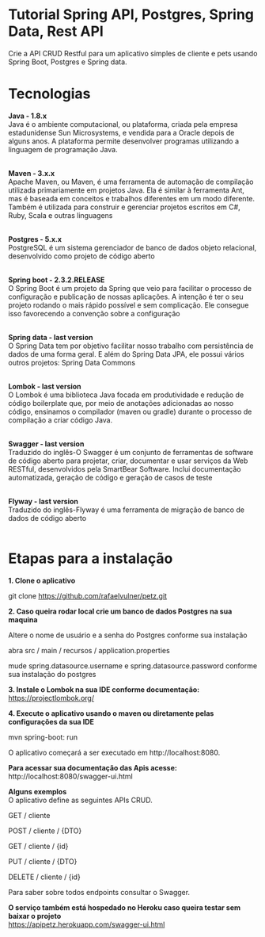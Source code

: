 # Tutorial Spring API, Postgres, Spring Data, Rest API
Crie a API CRUD Restful para um aplicativo simples de cliente e pets usando Spring Boot, Postgres e Spring data.

# Tecnologias
<b>Java - 1.8.x</b><br>
Java é o ambiente computacional, ou plataforma, criada pela empresa estadunidense Sun Microsystems, e vendida para a Oracle depois de alguns anos. A plataforma permite desenvolver programas utilizando a linguagem de programação Java.<br><br>

<b>Maven - 3.x.x</b><br>
Apache Maven, ou Maven, é uma ferramenta de automação de compilação utilizada primariamente em projetos Java. Ela é similar à ferramenta Ant, mas é baseada em conceitos e trabalhos diferentes em um modo diferente. Também é utilizada para construir e gerenciar projetos escritos em C#, Ruby, Scala e outras linguagens<br><br>

<b>Postgres - 5.x.x</b><br>
PostgreSQL é um sistema gerenciador de banco de dados objeto relacional, desenvolvido como projeto de código aberto<br><br>

<b>Spring boot - 2.3.2.RELEASE</b><br>
O Spring Boot é um projeto da Spring que veio para facilitar o processo de configuração e publicação de nossas aplicações. A intenção é ter o seu projeto rodando o mais rápido possível e sem complicação. Ele consegue isso favorecendo a convenção sobre a configuração<br><br>

<b>Spring data - last version</b><br>
O Spring Data tem por objetivo facilitar nosso trabalho com persistência de dados de uma forma geral. E além do Spring Data JPA, ele possui vários outros projetos: Spring Data Commons<br><br>

<b>Lombok - last version</b> <br>
O Lombok é uma biblioteca Java focada em produtividade e redução de código boilerplate que, por meio de anotações adicionadas ao nosso código, ensinamos o compilador (maven ou gradle) durante o processo de compilação a criar código Java.<br><br>

<b>Swagger - last version</b><br>
Traduzido do inglês-O Swagger é um conjunto de ferramentas de software de código aberto para projetar, criar, documentar e usar serviços da Web RESTful, desenvolvidos pela SmartBear Software. Inclui documentação automatizada, geração de código e geração de casos de teste<br><br>

<b>Flyway - last version</b><br>
Traduzido do inglês-Flyway é uma ferramenta de migração de banco de dados de código aberto<br><br>

# Etapas para a instalação
<b>1. Clone o aplicativo</b>

git clone https://github.com/rafaelvulner/petz.git

<b>2. Caso queira rodar local crie um banco de dados Postgres na sua maquina</b>

Altere o nome de usuário e a senha do Postgres conforme sua instalação

abra src / main / recursos / application.properties

mude spring.datasource.username e spring.datasource.password conforme sua instalação do postgres

<b>3. Instale o Lombok na sua IDE conforme documentação: </b><br>
https://projectlombok.org/

<b>4. Execute o aplicativo usando o maven ou diretamente pelas configurações da sua IDE</b><br>

mvn spring-boot: run

O aplicativo começará a ser executado em http://localhost:8080.

<b>Para acessar sua documentação das Apis acesse:</b><br>
http://localhost:8080/swagger-ui.html

<b>Alguns exemplos</b><br>
O aplicativo define as seguintes APIs CRUD.

GET / cliente

POST / cliente / {DTO}

GET / cliente / {id}

PUT / cliente / {DTO}

DELETE / cliente / {id}<br>

Para saber sobre todos endpoints consultar o Swagger.

<b>O serviço também está hospedado no Heroku caso queira testar sem baixar o projeto</b><br>
https://apipetz.herokuapp.com/swagger-ui.html

